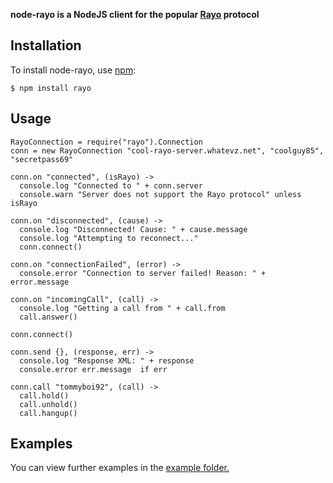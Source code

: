 **node-rayo is a NodeJS client for the popular [Rayo](https://github.com/rayo/) protocol**


## Installation
    
To install node-rayo, use [npm](http://github.com/isaacs/npm):

    $ npm install rayo

## Usage

    RayoConnection = require("rayo").Connection
    conn = new RayoConnection "cool-rayo-server.whatevz.net", "coolguy85", "secretpass69"
    
    conn.on "connected", (isRayo) ->
      console.log "Connected to " + conn.server
      console.warn "Server does not support the Rayo protocol" unless isRayo
    
    conn.on "disconnected", (cause) ->
      console.log "Disconnected! Cause: " + cause.message
      console.log "Attempting to reconnect..."
      conn.connect()
    
    conn.on "connectionFailed", (error) -> 
      console.error "Connection to server failed! Reason: " + error.message
    
    conn.on "incomingCall", (call) -> 
      console.log "Getting a call from " + call.from
      call.answer()
    
    conn.connect()
    
    conn.send {}, (response, err) ->
      console.log "Response XML: " + response
      console.error err.message  if err
    
    conn.call "tommyboi92", (call) ->
      call.hold()
      call.unhold()
      call.hangup()

## Examples

You can view further examples in the [example folder.](https://github.com/wearefractal/node-rayo/tree/master/examples)
